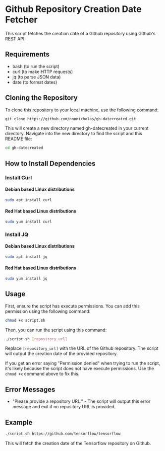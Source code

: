 # Github Repository Creation Date Fetcher

This script fetches the creation date of a Github repository using Github's REST API.

## Requirements

- bash (to run the script)
- curl (to make HTTP requests)
- jq (to parse JSON data)
- date (to format dates)

## Cloning the Repository
To clone this repository to your local machine, use the following command:

```bash
git clone https://github.com/nnnnicholas/gh-datecreated.git
```
This will create a new directory named gh-datecreated in your current directory. Navigate into the new directory to find the script and this README file:

```bash
cd gh-datecreated
```

## How to Install Dependencies

### Install Curl
#### Debian based Linux distributions
```bash
sudo apt install curl
```
#### Red Hat based Linux distributions
```bash
sudo yum install curl
```
### Install JQ
#### Debian based Linux distributions
```bash
sudo apt install jq
```
#### Red Hat based Linux distributions
```bash
sudo yum install jq
```

## Usage

First, ensure the script has execute permissions. You can add this permission using the following command:

```bash
chmod +x script.sh
```

Then, you can run the script using this command:

```bash
./script.sh [repository_url]
```

Replace `[repository_url]` with the URL of the Github repository. The script will output the creation date of the provided repository.

If you get an error saying "Permission denied" when trying to run the script, it's likely because the script does not have execute permissions. Use the `chmod +x` command above to fix this.

## Error Messages

- "Please provide a repository URL." - The script will output this error message and exit if no repository URL is provided.

## Example

```bash
./script.sh https://github.com/tensorflow/tensorflow
```

This will fetch the creation date of the Tensorflow repository on Github.
